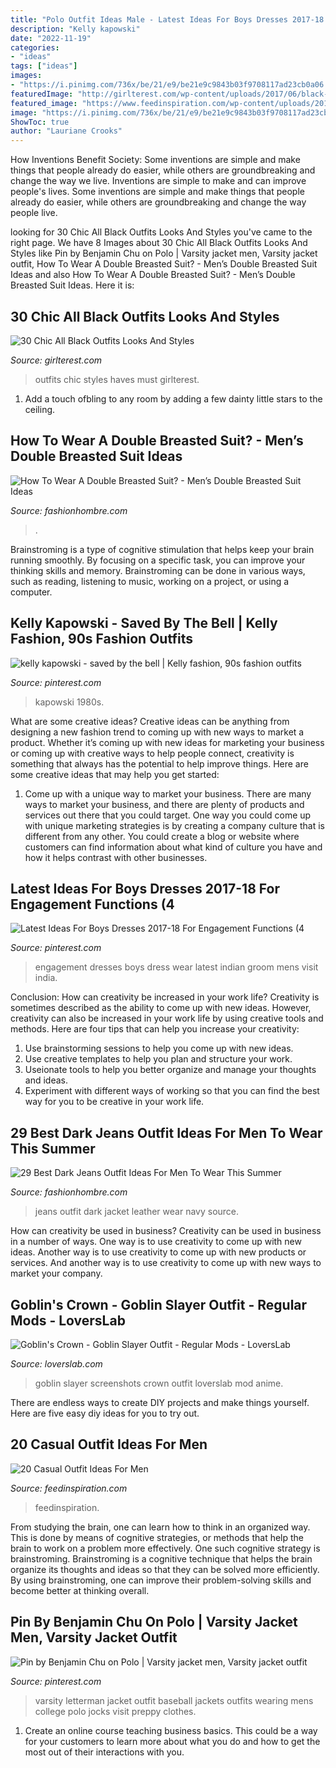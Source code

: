 ```yaml
---
title: "Polo Outfit Ideas Male - Latest Ideas For Boys Dresses 2017-18 For Engagement Functions (4"
description: "Kelly kapowski"
date: "2022-11-19"
categories:
- "ideas"
tags: ["ideas"]
images:
- "https://i.pinimg.com/736x/be/21/e9/be21e9c9843b03f9708117ad23cb0a06.jpg"
featuredImage: "http://girlterest.com/wp-content/uploads/2017/06/black-outfits.jpg"
featured_image: "https://www.feedinspiration.com/wp-content/uploads/2015/08/Mens-casual-style.jpg"
image: "https://i.pinimg.com/736x/be/21/e9/be21e9c9843b03f9708117ad23cb0a06.jpg"
ShowToc: true
author: "Lauriane Crooks"
---
```



How Inventions Benefit Society: Some inventions are simple and make things that people already do easier, while others are groundbreaking and change the way we live.
Inventions are simple to make and can improve people's lives. Some inventions are simple and make things that people already do easier, while others are groundbreaking and change the way people live.

	

		
looking for 30 Chic All Black Outfits Looks And Styles you've came to the right page. We have 8 Images about 30 Chic All Black Outfits Looks And Styles like Pin by Benjamin Chu on Polo | Varsity jacket men, Varsity jacket outfit, How To Wear A Double Breasted Suit? - Men’s Double Breasted Suit Ideas and also How To Wear A Double Breasted Suit? - Men’s Double Breasted Suit Ideas. Here it is:
		
    
## 30 Chic All Black Outfits Looks And Styles

<img loading=lazy src="http://girlterest.com/wp-content/uploads/2017/06/black-outfits.jpg" onerror="this.onerror=null;this.src='https://tse3.mm.bing.net/th?id=OIP.wrYbhcxmUoLheY1YENMCaAHaKb&amp;pid=15.1';" alt="30 Chic All Black Outfits Looks And Styles">

_Source: girlterest.com_

>outfits chic styles haves must girlterest. 

	

1. Add a touch ofbling to any room by adding a few dainty little stars to the ceiling.

    
## How To Wear A Double Breasted Suit? - Men’s Double Breasted Suit Ideas

<img loading=lazy src="https://www.fashionhombre.com/wp-content/uploads/2019/03/2.jpg" onerror="this.onerror=null;this.src='https://tse4.mm.bing.net/th?id=OIP.JsuTNPQ2T1pEor_SoVfJ6gHaK4&amp;pid=15.1';" alt="How To Wear A Double Breasted Suit? - Men’s Double Breasted Suit Ideas">

_Source: fashionhombre.com_

>. 

	

Brainstroming is a type of cognitive stimulation that helps keep your brain running smoothly. By focusing on a specific task, you can improve your thinking skills and memory. Brainstroming can be done in various ways, such as reading, listening to music, working on a project, or using a computer.

    
## Kelly Kapowski - Saved By The Bell | Kelly Fashion, 90s Fashion Outfits

<img loading=lazy src="https://i.pinimg.com/736x/f0/08/f0/f008f05d5749f3411ac3e62f6303b427.jpg" onerror="this.onerror=null;this.src='https://tse4.mm.bing.net/th?id=OIP.v_77dQNtdMKSVpS016FnZAAAAA&amp;pid=15.1';" alt="kelly kapowski - saved by the bell | Kelly fashion, 90s fashion outfits">

_Source: pinterest.com_

>kapowski 1980s. 

	

What are some creative ideas?
Creative ideas can be anything from designing a new fashion trend to coming up with new ways to market a product. Whether it’s coming up with new ideas for marketing your business or coming up with creative ways to help people connect, creativity is something that always has the potential to help improve things. Here are some creative ideas that may help you get started: 
1. Come up with a unique way to market your business. There are many ways to market your business, and there are plenty of products and services out there that you could target. One way you could come up with unique marketing strategies is by creating a company culture that is different from any other. You could create a blog or website where customers can find information about what kind of culture you have and how it helps contrast with other businesses.

    
## Latest Ideas For Boys Dresses 2017-18 For Engagement Functions (4

<img loading=lazy src="https://i.pinimg.com/736x/2a/0e/d1/2a0ed13f36b14f442e0d6723789c9b17.jpg" onerror="this.onerror=null;this.src='https://tse1.mm.bing.net/th?id=OIP.sEvsv-Wl0Ksa57VEsPl91wHaMs&amp;pid=15.1';" alt="Latest Ideas For Boys Dresses 2017-18 For Engagement Functions (4">

_Source: pinterest.com_

>engagement dresses boys dress wear latest indian groom mens visit india. 

	

Conclusion: How can creativity be increased in your work life?
Creativity is sometimes described as the ability to come up with new ideas. However, creativity can also be increased in your work life by using creative tools and methods. Here are four tips that can help you increase your creativity:
1. Use brainstorming sessions to help you come up with new ideas.
2. Use creative templates to help you plan and structure your work.
3. Useionate tools to help you better organize and manage your thoughts and ideas.
4. Experiment with different ways of working so that you can find the best way for you to be creative in your work life.

    
## 29 Best Dark Jeans Outfit Ideas For Men To Wear This Summer

<img loading=lazy src="http://fashionhombre.com/wp-content/uploads/2019/02/Best-Dark-Jeans-Outfit-Ideas-For-Men-6.jpg" onerror="this.onerror=null;this.src='https://tse2.mm.bing.net/th?id=OIP.Yv9ZsGqy6K-oLfbVpDLtOAHaLJ&amp;pid=15.1';" alt="29 Best Dark Jeans Outfit Ideas For Men To Wear This Summer">

_Source: fashionhombre.com_

>jeans outfit dark jacket leather wear navy source. 

	

How can creativity be used in business?
Creativity can be used in business in a number of ways. One way is to use creativity to come up with new ideas. Another way is to use creativity to come up with new products or services. And another way is to use creativity to come up with new ways to market your company.

    
## Goblin&#039;s Crown - Goblin Slayer Outfit - Regular Mods - LoversLab

<img loading=lazy src="https://static.loverslab.com/screenshots/monthly_2020_04/TESV_2020_04_18_20_14_39_938.png.ad5057665dcdc0685012ae5fb8fced53.png" onerror="this.onerror=null;this.src='https://tse4.mm.bing.net/th?id=OIP.pccDpMlikvkyRp7XyiSGngHaEK&amp;pid=15.1';" alt="Goblin&#039;s Crown - Goblin Slayer Outfit - Regular Mods - LoversLab">

_Source: loverslab.com_

>goblin slayer screenshots crown outfit loverslab mod anime. 

	

There are endless ways to create DIY projects and make things yourself. Here are five easy diy ideas for you to try out.

    
## 20 Casual Outfit Ideas For Men

<img loading=lazy src="https://www.feedinspiration.com/wp-content/uploads/2015/08/Mens-casual-style.jpg" onerror="this.onerror=null;this.src='https://tse4.mm.bing.net/th?id=OIP.-2trHGcd7CVXaTGxs9JqeQHaLI&amp;pid=15.1';" alt="20 Casual Outfit Ideas For Men">

_Source: feedinspiration.com_

>feedinspiration. 

	

From studying the brain, one can learn how to think in an organized way. This is done by means of cognitive strategies, or methods that help the brain to work on a problem more effectively. One such cognitive strategy is brainstroming. Brainstroming is a cognitive technique that helps the brain organize its thoughts and ideas so that they can be solved more efficiently. By using brainstroming, one can improve their problem-solving skills and become better at thinking overall.

    
## Pin By Benjamin Chu On Polo | Varsity Jacket Men, Varsity Jacket Outfit

<img loading=lazy src="https://i.pinimg.com/736x/be/21/e9/be21e9c9843b03f9708117ad23cb0a06.jpg" onerror="this.onerror=null;this.src='https://tse1.mm.bing.net/th?id=OIP.-YCuvhvRt5AbFcKnppmbSwAAAA&amp;pid=15.1';" alt="Pin by Benjamin Chu on Polo | Varsity jacket men, Varsity jacket outfit">

_Source: pinterest.com_

>varsity letterman jacket outfit baseball jackets outfits wearing mens college polo jocks visit preppy clothes. 

	

1) Create an online course teaching business basics. This could be a way for your customers to learn more about what you do and how to get the most out of their interactions with you.

